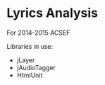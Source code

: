 Lyrics Analysis
=========

For 2014-2015 ACSEF

Libraries in use:
- jLayer
- jAudioTagger
- HtmlUnit